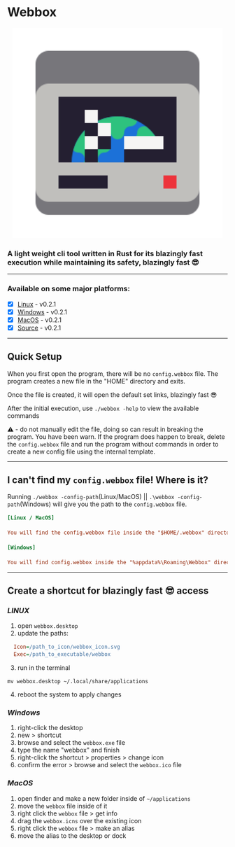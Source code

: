 # Webbox

<p align="center"><img src="https://raw.githubusercontent.com/ionutrogojan/webbox/8f35d08f14740561eeb43aa785575d9928cff137/icon/webbox_icon.svg" width="480px"/></p>

### A light weight cli tool written in Rust for its blazingly fast execution while maintaining its safety, blazingly fast 😎

---

### Available on some major platforms:

- [x] [Linux](https://github.com/ionutrogojan/webbox/releases/tag/0.2.0) - v0.2.1
- [x] [Windows](https://github.com/ionutrogojan/webbox/releases/tag/0.2.0) - v0.2.1
- [x] [MacOS](https://github.com/ionutrogojan/webbox/releases/tag/0.1.1) - v0.2.1
- [x] [Source](https://github.com/ionutrogojan/webbox/releases/tag/0.2.0) - v0.2.1

---

## Quick Setup

When you first open the program, there will be no `config.webbox` file. The program creates a new file in the "HOME" directory and exits.

Once the file is created, it will open the default set links, blazingly fast 😎

After the initial execution, use `./webbox -help` to view the available commands

⚠️ - do not manually edit the file, doing so can result in breaking the program. You have been warn.
If the program does happen to break, delete the `config.webbox` file and run the program without commands in order to create a new config file using the internal template.

---

## I can't find my `config.webbox` file! Where is it?

Running `./webbox -config-path`(Linux/MacOS) || `.\webbox -config-path`(Windows) will give you the path to the `config.webbox` file.

```ini
[Linux / MacOS]

You will find the config.webbox file inside the "$HOME/.webbox" directory

[Windows]

You will find config.webbox inside the "%appdata%\Roaming\Webbox" directory

```

---

## Create a shortcut for blazingly fast 😎 access

### *LINUX*
1. open `webbox.desktop`
2. update the paths:
```ini
  Icon=/path_to_icon/webbox_icon.svg
  Exec=/path_to_executable/webbox
```
3. run in the terminal 
```
mv webbox.desktop ~/.local/share/applications
```
4. reboot the system to apply changes

### *Windows*

1. right-click the desktop
2. new > shortcut
3. browse and select the `webbox.exe` file
4. type the name "webbox" and finish
5. right-click the shortcut > properties > change icon
6. confirm the error > browse and select the `webbox.ico` file

### *MacOS*

1. open finder and make a new folder inside of `~/applications`
2. move the `webbox` file inside of it
3. right click the `webbox` file > get info
4. drag the `webbox.icns` over the existing icon
5. right click the `webbox` file > make an alias
6. move the alias to the desktop or dock